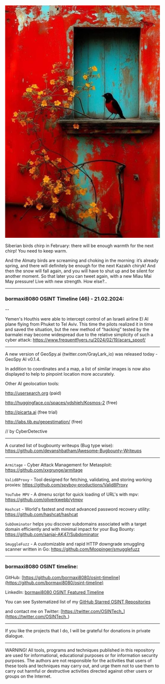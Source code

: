 ![alt text](img/46.jpg)

Siberian birds chirp in February: there will be enough warmth for the next chirp! You need to keep warm.

And the Almaty birds are screaming and choking in the morning: it’s already spring, and there will definitely be enough for the next Kazakh chiryk! And then the snow will fall again, and you will have to shut up and be silent for another moment. So that later you can tweet again, with a new Miau Mai May pressure! Live with new strength. How else?..

----
### bormaxi8080 OSINT Timeline (46) - 21.02.2024:

--

Yemen's Houthis were able to intercept control of an Israeli airline El Al plane flying from Phuket to Tel Aviv. This time the pilots realized it in time and saved the situation, but the new method of “hacking” tested by the barmalei may become widespread due to the relative simplicity of such a cyber attack: https://www.frequentflyers.ru/2024/02/19/acars_spoof/

----

A new version of GeoSpy.ai (twitter.com/GrayLark_io) was released today - GeoSpy AI v0.1.4.

In addition to coordinates and a map, a list of similar images is now also displayed to help to pinpoint location more accurately.

Other AI geolocation tools:

http://usersearch.org (paid)

http://huggingface.co/spaces/ydshieh/Kosmos-2 (free)

http://picarta.ai (free trial)

http://labs.tib.eu/geoestimation/ (free)

// by CyberDetective

----

A curated list of bugbounty writeups (Bug type wise): https://github.com/devanshbatham/Awesome-Bugbounty-Writeups

----

```Armitage``` - Cyber Attack Management for Metasploit: https://github.com/xxgrunge/armitage

```Valid8Proxy``` - Tool designed for fetching, validating, and storing working proxies: https://github.com/spyboy-productions/Valid8Proxy

```YouTube MPV``` - A dmenu script for quick loading of URL's with mpv: https://github.com/oliverkwebb/ytmpv

```Hashcat``` - World's fastest and most advanced password recovery utility: https://github.com/hashcat/hashcat

```SubDominator``` helps you discover subdomains associated with a target domain efficiently and with minimal impact for your Bug Bounty: https://github.com/sanjai-AK47/Subdominator

```SmuggleFuzz``` - A customizable and rapid HTTP downgrade smuggling scanner written in Go: https://github.com/Moopinger/smugglefuzz

----
### bormaxi8080 OSINT timeline:

GitHub: [https://github.com/bormaxi8080/osint-timeline](https://github.com/bormaxi8080/osint-timeline)

LinkedIn: [bormaxi8080 OSINT Featured Timeline](https://www.linkedin.com/in/osintech/details/featured/)

You can see Systematized list of my [GitHub Starred OSINT Repositories](https://github.com/bormaxi8080/osint-repos-list)

and contact me on Twitter: [https://twitter.com/OSINTech_](https://twitter.com/OSINTech_)

----

If you like the projects that I do, I will be grateful for donations in private dialogue.

----

WARNING! All tools, programs and techniques published in this repository are used for informational, educational purposes or for information security purposes. The authors are not responsible for the activities that users of these tools and techniques may carry out, and urge them not to use them to carry out harmful or destructive activities directed against other users or groups on the Internet.